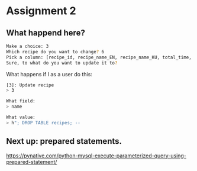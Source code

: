 # Assignment 2

## What happend here?

```sh
Make a choice: 3
Which recipe do you want to change? 6
Pick a column: [recipe_id, recipe_name_EN, recipe_name_KU, total_time, directions, author]: recipe_name_EN='FCK', recipe_name_KU='potatoes', total_time=666, directions="meehhh" --
Sure, to what do you want to update it to? 

```



What happens if I as a user do this: 

```sh
[3]: Update recipe 
> 3 

What field:
> name

What value:
> h"; DROP TABLE recipes; --
```

## Next up: prepared statements.

https://pynative.com/python-mysql-execute-parameterized-query-using-prepared-statement/